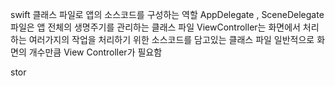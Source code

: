 

swift 클래스 파일로 앱의 소스코드를 구성하는 역할
AppDelegate , SceneDelegate 파일은 앱 전체의 생명주기를 관리하는 클래스 파일
ViewController는 화면에서 처리하는 여러가지의 작업을 처리하기 위한 소스코드를 담고있는 클래스 파일 일반적으로 화면의 개수만큼 View Controller가 필요함

stor